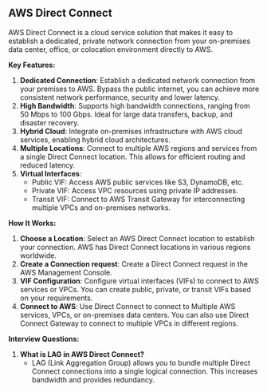 ## AWS Direct Connect

AWS Direct Connect is a cloud service solution that makes it easy to establish a dedicated, private network connection from your on-premises data center, office, or colocation environment directly to AWS.

**Key Features:**
1. **Dedicated Connection**: Establish a dedicated network connection from your premises to AWS. Bypass the public internet, you can achieve more consistent network performance, security and lower latency.
2. **High Bandwidth**: Supports high bandwidth connections, ranging from 50 Mbps to 100 Gbps. Ideal for large data transfers, backup, and disaster recovery.
3. **Hybrid Cloud**: Integrate on-premises infrastructure with AWS cloud services, enabling hybrid cloud architectures.
4. **Multiple Locations**: Connect to multiple AWS regions and services from a single Direct Connect location. This allows for efficient routing and reduced latency.
5. **Virtual Interfaces**: 
    - Public VIF: Access AWS public services like S3, DynamoDB, etc.
    - Private VIF: Access VPC resources using private IP addresses.
    - Transit VIF: Connect to AWS Transit Gateway for interconnecting multiple VPCs and on-premises networks.

**How It Works:**
1. **Choose a Location**: Select an AWS Direct Connect location to establish your connection. AWS has Direct Connect locations in various regions worldwide.
2. **Create a Connection request**: Create a Direct Connect request in the AWS Management Console.
3. **VIF Configuration**: Configure virtual interfaces (VIFs) to connect to AWS services or VPCs. You can create public, private, or transit VIFs based on your requirements.
4. **Connect to AWS**: Use Direct Connect to connect to Multiple AWS services, VPCs, or on-premises data centers. You can also use Direct Connect Gateway to connect to multiple VPCs in different regions.


**Interview Questions:**
1. **What is LAG in AWS Direct Connect?**
   - LAG (Link Aggregation Group) allows you to bundle multiple Direct Connect connections into a single logical connection. This increases bandwidth and provides redundancy.